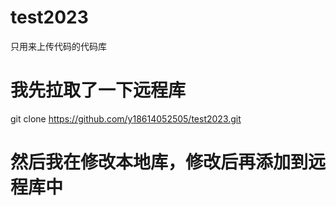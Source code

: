# test2023
只用来上传代码的代码库

# 我先拉取了一下远程库
git clone https://github.com/y18614052505/test2023.git

# 然后我在修改本地库，修改后再添加到远程库中

